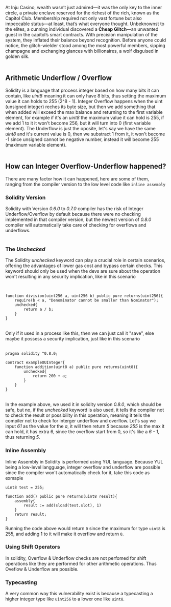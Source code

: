 At Inju Casino, wealth wasn’t just admired—it was the only key to the inner circle, a private enclave reserved for the richest of the rich, known as the Capitol Club. Membership required not only vast fortune but also impeccable status—at least, that’s what everyone thought. Unbeknownst to the elites, a cunning individual discovered a **Cheap Glitch**—an unwanted guest in the capitol’s smart contracts. With precision manipulation of the system, they inflated their balance beyond recognition. Before anyone could notice, the glitch-wielder stood among the most powerful members, sipping champagne and exchanging glances with billionaires, a wolf disguised in golden silk. &nbsp;  
&nbsp;  
## Arithmetic Underflow / Overflow

Solidity is a language that process integer based on how many bits it can contain, like *uint8* meaning it can only have 8 bits, thus setting the maximum value it can holds to 255 (2^8 - 1). Integer Overflow happens when the uint (unsigned integer) reches its byte size, but then we add something that when added will exceed the max balance and returning to the first variable element, for example if it's an *uint8* the maximum value it can hold is 255, if we add 1 to it it won't become 256, but it will turn into 0 (first variable element). The Underflow is just the oposite, let's say we have the same *uint8* and it's current value is 0, then we substract 1 from it, it won't become -1 since unsigned cannot be negative number, instead it will become 255 (maximum variable element). &nbsp;  
&nbsp;  

## How can Integer Overflow-Underflow happened?
There are many factor how it can happened, here are some of them, ranging from the compiler version to the low level code like `inline assembly`

### Solidity Version

Solidity with Version *0.6.0* to *0.7.0* compiler has the risk of Integer Underflow/Overflow by default because there were no checking implemented in that compiler version, but the newest version of *0.8.0* compiler will automatically take care of checking for overflows and underflows. &nbsp;  
&nbsp;  
### The *Unchecked*

The Solidity *unchecked* keyword can play a crucial role in certain scenarios, offering the advantages of lower gas cost and bypass certain checks. This keyword should only be used when the devs are sure about the operation won't resulting in any security implication, like in this scenario &nbsp;  
&nbsp;  
```solidity

function division(uint256 a, uint256 b) public pure returns(uint256){
    require(b < a, "Denominator cannot be smaller than Nominator");
    unchecked{
        return a / b;
    }
}
```
&nbsp;  
Only if it used in a process like this, then we can just call it "save", else maybe it possess a security implication, just like in this scenario &nbsp;  
&nbsp;  
```solidity
pragma solidity ^0.8.0;

contract exampleOUInteger{
    function addition(uint8 a) public pure returns(uint8){
        unchecked{
            return 200 + a;
        }
    }
}
```
&nbsp;  
In the example above, we used it in solidity version *0.8.0*, which should be safe, but no, if the *unchecked* keyword is also used, it tells the compiler not to check the result or possibility in this operation, meaning it tells the compiler not to check for interger underflow and overflow. Let's say we input *61* as the value for the *a*, it will then return *5* because *255* is the max it can hold, it has extra 6, since the overflow start from 0, so it's like a *6 - 1*, thus returning *5*.

### Inline Assembly
Inline Assembly in Solidity is performed using YUL language. Because YUL being a low-level langguage, integer overflow and underflow are possible since the compiler won't automatically check for it, take this code as exmaple

```solidity 
uint8 test = 255;

function add() public pure returns(uint8 result){
    assembly{
        result := add(sload(test.slot), 1)
    }
    return result;
}
```

Running the code above would return `0` since the maximum for type `uint8` is 255, and adding 1 to it will make it overflow and return `0`.

### Using Shift Operators
In solidity, Overflow & Underflow checks are not perfomed for shift operations like they are performed for other arithmetic operations. Thus Oveflow & Underflow are possible.

### Typecasting
A very common way this vulnerability exist is because a typecasting a higher integer type like `uint256` to a lower one like `uint8`.